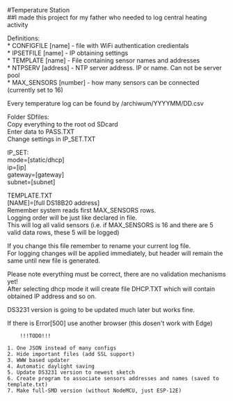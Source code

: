 #Temperature Station  
##I made this project for my father who needed to log central heating activity  

Definitions:  
	* CONFIGFILE [name] - file with WiFi authentication credientals  
	* IPSETFILE [name] - IP obtaining settings    
	* TEMPLATE [name] - File containing sensor names and addresses  
	* NTPSERV [address] - NTP server address. IP or name. Can not be server pool  
	* MAX_SENSORS [number] - how many sensors can be connected (currently set to 16)  

Every temperature log can be found by /archiwum/YYYYMM/DD.csv  

Folder SDfiles:  
	Copy everything to the root od SDcard  
	Enter data to PASS.TXT  
	Change settings in IP_SET.TXT  

IP_SET:  
	mode=[static/dhcp]  
	ip=[ip]  
	gateway=[gateway]  
	subnet=[subnet]  

TEMPLATE.TXT  
	[NAME]=[full DS18B20 address]  
Remember system reads first MAX_SENSORS rows.  
Logging order will be just like declared in file.  
This will log all valid sensors (i.e. if MAX_SENSORS is 16 and there are 5 valid data rows, these 5 will be logged)  

If you change this file remember to rename your current log file.  
For logging changes will be applied immediately, but header will remain the same until new file is generated.  
	
Please note everything must be correct, there are no validation mechanisms yet!  
After selecting dhcp mode it will create file DHCP.TXT which will contain obtained IP address and so on.  


DS3231 version is going to be updated much later but works fine.  

If there is Error[500] use another browser (this dosen't work with Edge)  
	
		!!!TODO!!!  

	1. One JSON instead of many configs  
	2. Hide important files (add SSL support)  
	3. WWW based updater  
	4. Automatic daylight saving  
	5. Update DS3231 version to newest sketch  
	6. Create program to associate sensors addresses and names (saved to template.txt)  
	7. Make full-SMD version (without NodeMCU, just ESP-12E)  	